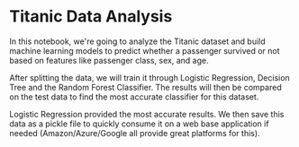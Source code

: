 # Titanic Data Analysis

In this notebook, we're going to analyze the Titanic dataset and build machine learning models to predict whether a passenger survived or not based on features like passenger class, sex, and age.

After splitting the data, we will train it through Logistic Regression, Decision Tree and the Random Forest Classifier. The results will then be compared on the test data to find the most accurate classifier for this dataset.

Logistic Regression provided the most accurate results. We then save this data as a pickle file to quickly consume it on a web base application if needed (Amazon/Azure/Google all provide great platforms for this).
